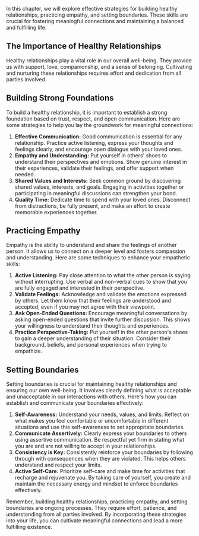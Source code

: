 
In this chapter, we will explore effective strategies for building healthy relationships, practicing empathy, and setting boundaries. These skills are crucial for fostering meaningful connections and maintaining a balanced and fulfilling life.

## The Importance of Healthy Relationships

Healthy relationships play a vital role in our overall well-being. They provide us with support, love, companionship, and a sense of belonging. Cultivating and nurturing these relationships requires effort and dedication from all parties involved.

## Building Strong Foundations

To build a healthy relationship, it is important to establish a strong foundation based on trust, respect, and open communication. Here are some strategies to help you lay the groundwork for meaningful connections:

1. **Effective Communication:** Good communication is essential for any relationship. Practice active listening, express your thoughts and feelings clearly, and encourage open dialogue with your loved ones.
2. **Empathy and Understanding:** Put yourself in others' shoes to understand their perspectives and emotions. Show genuine interest in their experiences, validate their feelings, and offer support when needed.
3. **Shared Values and Interests:** Seek common ground by discovering shared values, interests, and goals. Engaging in activities together or participating in meaningful discussions can strengthen your bond.
4. **Quality Time:** Dedicate time to spend with your loved ones. Disconnect from distractions, be fully present, and make an effort to create memorable experiences together.

## Practicing Empathy

Empathy is the ability to understand and share the feelings of another person. It allows us to connect on a deeper level and fosters compassion and understanding. Here are some techniques to enhance your empathetic skills:

1. **Active Listening:** Pay close attention to what the other person is saying without interrupting. Use verbal and non-verbal cues to show that you are fully engaged and interested in their perspective.
2. **Validate Feelings:** Acknowledge and validate the emotions expressed by others. Let them know that their feelings are understood and accepted, even if you may not agree with their viewpoint.
3. **Ask Open-Ended Questions:** Encourage meaningful conversations by asking open-ended questions that invite further discussion. This shows your willingness to understand their thoughts and experiences.
4. **Practice Perspective-Taking:** Put yourself in the other person's shoes to gain a deeper understanding of their situation. Consider their background, beliefs, and personal experiences when trying to empathize.

## Setting Boundaries

Setting boundaries is crucial for maintaining healthy relationships and ensuring our own well-being. It involves clearly defining what is acceptable and unacceptable in our interactions with others. Here's how you can establish and communicate your boundaries effectively:

1. **Self-Awareness:** Understand your needs, values, and limits. Reflect on what makes you feel comfortable or uncomfortable in different situations and use this self-awareness to set appropriate boundaries.
2. **Communicate Assertively:** Clearly express your boundaries to others using assertive communication. Be respectful yet firm in stating what you are and are not willing to accept in your relationships.
3. **Consistency is Key:** Consistently reinforce your boundaries by following through with consequences when they are violated. This helps others understand and respect your limits.
4. **Active Self-Care:** Prioritize self-care and make time for activities that recharge and rejuvenate you. By taking care of yourself, you create and maintain the necessary energy and mindset to enforce boundaries effectively.

Remember, building healthy relationships, practicing empathy, and setting boundaries are ongoing processes. They require effort, patience, and understanding from all parties involved. By incorporating these strategies into your life, you can cultivate meaningful connections and lead a more fulfilling existence.
